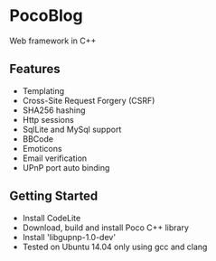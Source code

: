 # PocoBlog
Web framework in C++

## Features
* Templating
* Cross-Site Request Forgery (CSRF)
* SHA256 hashing
* Http sessions
* SqlLite and MySql support
* BBCode
* Emoticons
* Email verification
* UPnP port auto binding

## Getting Started
* Install CodeLite
* Download, build and install Poco C++ library
* Install 'libgupnp-1.0-dev'
* Tested on Ubuntu 14.04 only using gcc and clang
